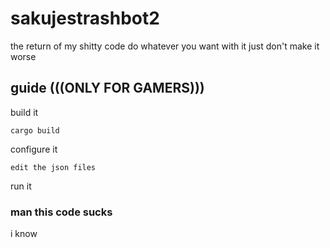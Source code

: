 # sakujestrashbot2
the return of my shitty code
do whatever you want with it just don't make it worse

## guide (((ONLY FOR GAMERS)))
build it
```
cargo build
```
configure it
```
edit the json files
```
run it

### man this code sucks
i know